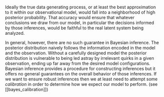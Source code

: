 Ideally the true data generating process, or at least the best approximation to it within our observational model, would fall into a neighborhood of high posterior probability. That accuracy would ensure that whatever conclusions we draw from our model, in particular the decisions informed by those inferences, would be faithful to the real latent system being analyzed.

In general, however, there are no such guarantee in Bayesian inference. The posterior distribution naively follows the information encoded in the model and the observation. Without a carefully designed model the posterior distribution is vulnerable to being led astray by irrelevant quirks in a given observation, ending up far away from the desired model configurations.
Bayesian inference provides a procedure for constructing inferences but it offers no general guarantees on the overall behavior of those inferences. If we want to ensure robust inferences then we at least need to attempt some _calibration_ in order to determine how we expect our model to perform. (see [[bayes_calibration]])